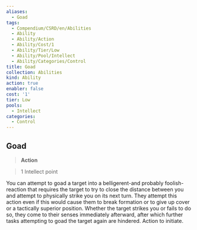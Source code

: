 ```yaml
---
aliases:
  - Goad
tags:
  - Compendium/CSRD/en/Abilities
  - Ability
  - Ability/Action
  - Ability/Cost/1
  - Ability/Tier/Low
  - Ability/Pool/Intellect
  - Ability/Categories/Control
title: Goad
collection: Abilities
kind: Ability
action: true
enabler: false
cost: '1'
tier: Low
pools:
  - Intellect
categories:
  - Control
---
```

## Goad    
>**Action**    
>1 Intellect point  
    
You can attempt to goad a target into a belligerent-and probably foolish-reaction that requires the target to try to close the distance between you and attempt to physically strike you on its next turn. They attempt this action even if this would cause them to break formation or to give up cover or a tactically superior position. Whether the target strikes you or fails to do so, they come to their senses immediately afterward, after which further tasks attempting to goad the target again are hindered. Action to initiate.